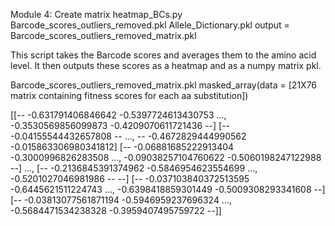 Module 4: Create matrix
heatmap_BCs.py Barcode_scores_outliers_removed.pkl Allele_Dictionary.pkl
output = Barcode_scores_outliers_removed_matrix.pkl

This script takes the Barcode scores and averages them to the amino acid level. It then outputs these scores as a heatmap and as a numpy matrix pkl. 

Barcode_scores_outliers_removed_matrix.pkl
masked_array(data = [21X76 matrix containing fitness scores for each aa substitution])

[[-- -0.631791406846642 -0.5397724613430753 ..., -0.3530569856099873
 -0.4209070611721436 --]
 [-- -0.04155544432657808 -- ..., -- -0.4672829444990562
 -0.015863306980341812]
 [-- -0.06881685222913404 -0.3000996826283508 ..., -0.09038257104760622
 -0.5060198247122988 --]
 ...,
 [-- -0.2136845391374962 -0.5846954623554699 ..., -0.5201027046981986 -- --]
 [-- -0.037103840372513595 -0.6445621511224743 ..., -0.6398418859301449
 -0.5009308293341608 --]
 [-- -0.03813077561871194 -0.5946959237696324 ..., -0.5684471534238328
 -0.3959407495759722 --]]
